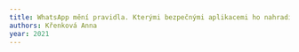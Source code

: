 ```yaml
---
title: WhatsApp mění pravidla. Kterými bezpečnými aplikacemi ho nahradit? Zdroj: https://tn.nova.cz/zpravodajstvi/clanek/435392-whatsapp-meni-pravidla-kterymi-bezpecnymi-aplikacemi-ho-nahradit?campaignsrc=tn<sub>c</sub>lipboard
authors: Křenková Anna
year: 2021
---
```


